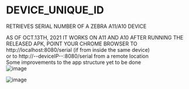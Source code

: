 # DEVICE_UNIQUE_ID
RETRIEVES SERIAL NUMBER OF A ZEBRA A11/A10 DEVICE

AS OF OCT.13TH, 2021 IT WORKS ON A11 AND A10
AFTER RUNNING THE RELEASED APK,
POINT YOUR CHROME BROWSER TO
http://localhost:8080/serial  (if from inside the same device)  
or to 
http://--deviceIP--:8080/serial  from a remote location  
Some improvements to the app structure yet to be done  
![image](https://user-images.githubusercontent.com/11386676/137154402-27163e47-7fce-41d0-bc6a-7db4b8fe76b9.png)
  
![image](https://user-images.githubusercontent.com/11386676/137155280-c31e49ce-ed9d-4518-b7d1-e77b206aa7c9.png)
